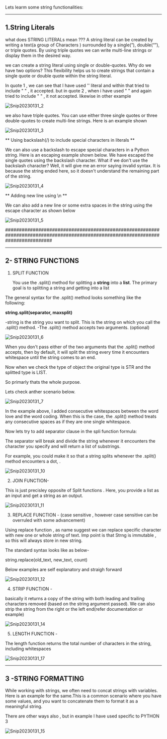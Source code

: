 Lets learm some string functionalities:

-------------------------------------------
1.String Literals
-------------------------------------------

what does STRING LITERALs mean ??? 
A string literal can be created by writing a text(a group of Characters ) surrounded by a single(”), double(“”), or triple quotes.  By using triple quotes we can write multi-line strings or display them in the desired way. 

we can create a string literal using single or double-quotes. Why do we have two options? 
This flexibility helps us to create strings that contain a single quote or double quote within the string literal. 

In quote 1 , we can see that I have used '' literal and within that tried to include " " , it accepted.
but in quote 2 , when i have used " " and again tried to include " " , it not accepted. 
likewise in other example

![Snip20230131_2](https://user-images.githubusercontent.com/93876736/215753667-abda3fa1-7189-42e3-88a8-e795e095766c.png)




we also have triple quotes. You can use either three single quotes or three double-quotes to create multi-line strings. Here is an example shown 

![Snip20230131_3](https://user-images.githubusercontent.com/93876736/215755766-8f1c2de7-77a9-46cd-ac0f-039ae3cd1034.png)


** Using backslash(/) to include special characters in literals **

We can also use a backslash to escape special characters in a Python string. Here is an escaping example shown below. We have escaped the single quotes using the backslash character. 
What if we don't use the backslash character? Well, it will give me an error saying invalid syntax. It is because the string ended here, so it doesn't understand the remaining part of the string.



![Snip20230131_4](https://user-images.githubusercontent.com/93876736/215756439-c976035a-2916-457d-b69d-72dd6be0ed83.png)


** Adding new line using \n **

We can also add a new line or some extra spaces in the string using the escape character as shown below

![Snip20230131_5](https://user-images.githubusercontent.com/93876736/215758255-cfd8ccfc-596f-4fb4-9247-bff743093a55.png)

#################################################################################################################################

-----------------
2- STRING FUNCTIONS
-----------------

1) SPLIT FUNCTION

   You use the .split() method for splitting a **string** into a **list**. The primary goal is to splitting a string and getting into a list

The general syntax for the .split() method looks something like the following:

**string.split(separator, maxsplit)**


-string is the string you want to split. This is the string on which you call the .split() method.
-The .split() method accepts two arguments. (optional)





![Snip20230131_6](https://user-images.githubusercontent.com/93876736/215760231-1cf5e7e4-a89c-47c5-a6fa-4548740fafae.png)


When you don't pass either of the two arguments that the .split() method accepts, then by default, it will split the string every time it encounters whitespace until the string comes to an end.

Now when we check the type of object the original type is STR and the splitted type is LIST.

So primarly thats the whole purpose.

Lets check anther scenario below.

![Snip20230131_7](https://user-images.githubusercontent.com/93876736/215761912-4ad83238-47da-465f-baa2-f8702e0afe15.png)


In the example above, I added consecutive whitespaces between the word love and the word coding. When this is the case, the .split() method treats any consecutive spaces as if they are one single whitespace.

Now lets try to add separator clause in the spli function formula:

The separator will break and divide the string whenever it encounters the character you specify and will return a list of substrings.

For example, you could make it so that a string splits whenever the .split() method encounters a dot, .

![Snip20230131_10](https://user-images.githubusercontent.com/93876736/215763542-d22ba6cd-8a13-4951-808b-9c7d3a0ab85e.png)

2) JOIN FUNCTION-

This is just precisley opposite of Split functions . Here, you provide a list as an input and get a string as an output.

![Snip20230131_11](https://user-images.githubusercontent.com/93876736/215766366-7ed1ff66-44d4-4d1f-98ce-bba0eb3a4f71.png)


3) REPLACE FUNCTION - (case sensitive , however case sensitive can be overruled with some advancement)

 Using replace function , as name suggest we can replace specific  character with new one or whole string of text. 
 Imp point is that Strng is immutable , so this will always store in new string.
 
 The standard syntax looks like as below-

string.replace(old_text, new_text, count)

Below examples are self explanatory and straigh forward 
 
 
 ![Snip20230131_12](https://user-images.githubusercontent.com/93876736/215774226-012417e0-3865-4ca0-a5b2-3d87dd3bead2.png)
 
 
 4) STRIP FUNCTION -

basically it returns a copy of the string with both leading and trailing characters removed (based on the string argument passed). 
We can also  strip the string from the right or the left end(refer documentation or example)
 
 ![Snip20230131_14](https://user-images.githubusercontent.com/93876736/215803717-87a8fd4f-5024-4409-92bc-9d68535bd4ef.png)
 
 
 5) LENGTH FUNCTION -
  
  The length function returns the total number of characters in the string, including whitespaces
  
  ![Snip20230131_17](https://user-images.githubusercontent.com/93876736/215810076-63306977-bdb1-4fad-8a35-b8dcad4a5fcb.png)


 
 ---------------------
 3 -STRING FORMATTING
----------------------

While working with strings, we often need to concat strings with variables. Here is an example for the same.This is a common scenario where you have some values, and you want to concatenate them to format it as a meaningful string. 

There are other ways also , but in example I have used specific to PYTHON 3


![Snip20230131_15](https://user-images.githubusercontent.com/93876736/215807605-e7274fbf-6065-47a0-896e-626e96a11f90.png)




 











